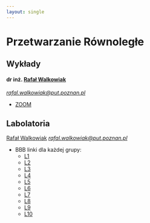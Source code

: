 ```yaml
---
layout: single
---
```

# Przetwarzanie Równoległe

## Wykłady
#### dr inż. [Rafał Walkowia](http://www.cs.put.poznan.pl/rwalkowiak/)[k](https://www.youtube.com/watch?v=k1-TrAvp_xs)
*rafal.walkowiak@put.poznan.pl*
- [ZOOM](https://us02web.zoom.us/j/82374867320?pwd=Nm1rR20yeXlYUEtPc0Y5VjRRSXJPQT09#success) 

## Labolatoria
[Rafał Walkowiak](http://www.cs.put.poznan.pl/rwalkowiak/)
*rafal.walkowiak@put.poznan.pl*
- BBB linki dla każdej grupy:
  - [L1](https://www.youtube.com/watch?v=C-_JKjsXKao)
  - [L2](https://www.youtube.com/watch?v=C-_JKjsXKao)
  - [L3](https://www.youtube.com/watch?v=C-_JKjsXKao)
  - [L4](https://www.youtube.com/watch?v=C-_JKjsXKao)
  - [L5](https://www.youtube.com/watch?v=C-_JKjsXKao)
  - [L6](https://www.youtube.com/watch?v=C-_JKjsXKao)
  - [L7](https://ekursy.put.poznan.pl/mod/bigbluebuttonbn/view.php?id=887663)
  - [L8](https://www.youtube.com/watch?v=C-_JKjsXKao)
  - [L9](https://www.youtube.com/watch?v=C-_JKjsXKao)
  - [L10](https://www.youtube.com/watch?v=C-_JKjsXKao)
